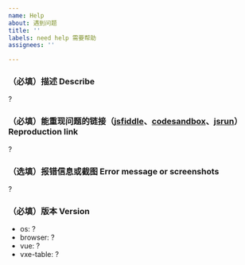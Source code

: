 ```yaml
---
name: Help
about: 遇到问题
title: ''
labels: need help 需要帮助
assignees: ''

---
```


### （必填）描述 Describe

 ?

### （必填）能重现问题的链接（[jsfiddle](https://jsfiddle.net/w8q6unes/)、[codesandbox](https://codesandbox.io/s/vue-template-916h0)、[jsrun](https://jsrun.net/vIyKp/edit)） Reproduction link

 ?

### （选填）报错信息或截图 Error message or screenshots

 ?

### （必填）版本 Version

- os: ?
- browser: ?
- vue: ?
- vxe-table: ?
